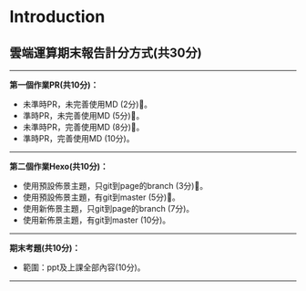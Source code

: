 # Introduction

## 雲端運算期末報告計分方式(共30分)

***

**第一個作業PR(共10分)：**

+ 未準時PR，未完善使用MD (2分)。
+ 準時PR，未完善使用MD (5分)。
+ 未準時PR，完善使用MD (8分)。
+ 準時PR，完善使用MD (10分)。

***

**第二個作業Hexo(共10分)：**

- 使用預設佈景主題，只git到page的branch (3分)。
- 使用預設佈景主題，有git到master (5分)。
- 使用新佈景主題，只git到page的branch (7分)。
- 使用新佈景主題，有git到master (10分)。

***

**期末考題(共10分)：**

* 範圍：ppt及上課全部內容(10分)。

***
